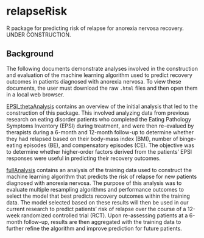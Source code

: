 
<!-- README.md is generated from README.Rmd. Please edit that file -->

# relapseRisk

<!-- badges: start -->
<!-- badges: end -->

R package for predicting risk of relapse for anorexia nervosa recovery.
UNDER CONSTRUCTION.

## Background

The following documents demonstrate analyses involved in the
construction and evaluation of the machine learning algorithm used to
predict recovery outcomes in patients diagnosed with anorexia nervosa.
To view these documents, the user must download the raw `.html` files
and then open them in a local web browser.

[EPSI\_thetaAnalysis](./EPSI_thetaAnalysis.html) contains an overview of
the initial analysis that led to the construction of this package. This
involved analyzing data from previous research on eating disorder
patients who completed the Eating Pathology Symptoms Inventory (EPSI)
during treatment, and were then re-evalued by therapists during a
6-month and 12-month follow-up to determine whether they had relapsed
based on their body-mass index (BMI), number of binge-eating episodes
(BE), and compensatory episodes (CE). The objective was to determine
whether higher-order factors derived from the patients’ EPSI responses
were useful in predicting their recovery outcomes.

[fullAnalysis](./fullAnalysls.html) contains an analysis of the training
data used to construct the machine learning algorithm that predicts the
risk of relapse for new patients diagnosed with anorexia nervosa. The
purpose of this analysis was to evaluate multiple resampling algorithms
and performance outcomes to select the model that best predicts recovery
outcomes within the training data. The model selected based on these
results will then be used in our current research to predict patients’
risk of relapse over the course of a 12-week randomized controlled trial
(RCT). Upon re-assessing patients at a 6-month follow-up, results are
then aggregated with the training data to further refine the algorithm
and improve prediction for future patients.
